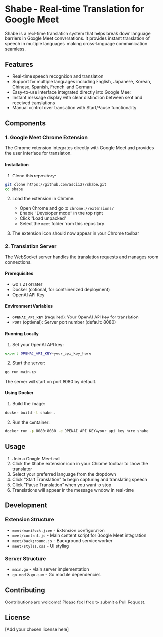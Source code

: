 # Shabe - Real-time Translation for Google Meet

Shabe is a real-time translation system that helps break down language barriers in Google Meet conversations. It provides instant translation of speech in multiple languages, making cross-language communication seamless.

## Features

- Real-time speech recognition and translation
- Support for multiple languages including English, Japanese, Korean, Chinese, Spanish, French, and German
- Easy-to-use interface integrated directly into Google Meet
- Instant message display with clear distinction between sent and received translations
- Manual control over translation with Start/Pause functionality

## Components

### 1. Google Meet Chrome Extension

The Chrome extension integrates directly with Google Meet and provides the user interface for translation.

#### Installation

1. Clone this repository:
```bash
git clone https://github.com/ascii27/shabe.git
cd shabe
```

2. Load the extension in Chrome:
   - Open Chrome and go to `chrome://extensions/`
   - Enable "Developer mode" in the top right
   - Click "Load unpacked"
   - Select the `meet` folder from this repository

3. The extension icon should now appear in your Chrome toolbar

### 2. Translation Server

The WebSocket server handles the translation requests and manages room connections.

#### Prerequisites

- Go 1.21 or later
- Docker (optional, for containerized deployment)
- OpenAI API Key

#### Environment Variables

- `OPENAI_API_KEY` (required): Your OpenAI API key for translation
- `PORT` (optional): Server port number (default: 8080)

#### Running Locally

1. Set your OpenAI API key:
```bash
export OPENAI_API_KEY=your_api_key_here
```

2. Start the server:
```bash
go run main.go
```

The server will start on port 8080 by default.

#### Using Docker

1. Build the image:
```bash
docker build -t shabe .
```

2. Run the container:
```bash
docker run -p 8080:8080 -e OPENAI_API_KEY=your_api_key_here shabe
```

## Usage

1. Join a Google Meet call
2. Click the Shabe extension icon in your Chrome toolbar to show the translator
3. Select your preferred language from the dropdown
4. Click "Start Translation" to begin capturing and translating speech
5. Click "Pause Translation" when you want to stop
6. Translations will appear in the message window in real-time

## Development

### Extension Structure

- `meet/manifest.json` - Extension configuration
- `meet/content.js` - Main content script for Google Meet integration
- `meet/background.js` - Background service worker
- `meet/styles.css` - UI styling

### Server Structure

- `main.go` - Main server implementation
- `go.mod` & `go.sum` - Go module dependencies

## Contributing

Contributions are welcome! Please feel free to submit a Pull Request.

## License

[Add your chosen license here]
